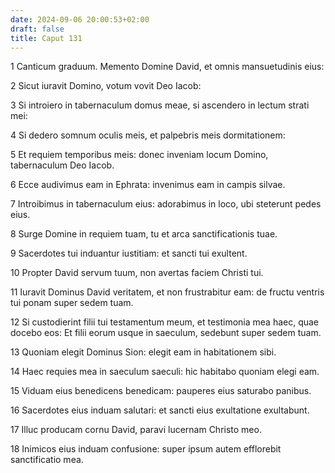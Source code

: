 ```yaml
---
date: 2024-09-06 20:00:53+02:00
draft: false
title: Caput 131
---
```





1 Canticum graduum. Memento Domine David, et omnis mansuetudinis eius:

2 Sicut iuravit Domino, votum vovit Deo Iacob:

3 Si introiero in tabernaculum domus meae, si ascendero in lectum strati mei:

4 Si dedero somnum oculis meis, et palpebris meis dormitationem:

5 Et requiem temporibus meis: donec inveniam locum Domino, tabernaculum Deo Iacob.

6 Ecce audivimus eam in Ephrata: invenimus eam in campis silvae.

7 Introibimus in tabernaculum eius: adorabimus in loco, ubi steterunt pedes eius.

8 Surge Domine in requiem tuam, tu et arca sanctificationis tuae.

9 Sacerdotes tui induantur iustitiam: et sancti tui exultent.

10 Propter David servum tuum, non avertas faciem Christi tui.

11 Iuravit Dominus David veritatem, et non frustrabitur eam: de fructu ventris tui ponam super sedem tuam.

12 Si custodierint filii tui testamentum meum, et testimonia mea haec, quae docebo eos: Et filii eorum usque in saeculum, sedebunt super sedem tuam.

13 Quoniam elegit Dominus Sion: elegit eam in habitationem sibi.

14 Haec requies mea in saeculum saeculi: hic habitabo quoniam elegi eam.

15 Viduam eius benedicens benedicam: pauperes eius saturabo panibus.

16 Sacerdotes eius induam salutari: et sancti eius exultatione exultabunt.

17 Illuc producam cornu David, paravi lucernam Christo meo.

18 Inimicos eius induam confusione: super ipsum autem efflorebit sanctificatio mea.

